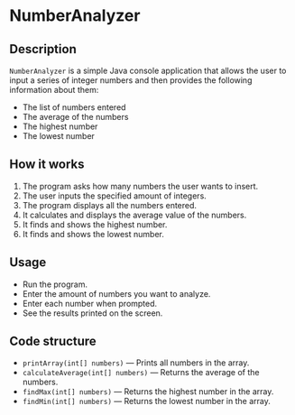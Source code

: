 # NumberAnalyzer

## Description

`NumberAnalyzer` is a simple Java console application that allows the user to input a series of integer numbers and then provides the following information about them:

- The list of numbers entered  
- The average of the numbers  
- The highest number  
- The lowest number  

## How it works

1. The program asks how many numbers the user wants to insert.  
2. The user inputs the specified amount of integers.  
3. The program displays all the numbers entered.  
4. It calculates and displays the average value of the numbers.  
5. It finds and shows the highest number.  
6. It finds and shows the lowest number.  

## Usage

- Run the program.  
- Enter the amount of numbers you want to analyze.  
- Enter each number when prompted.  
- See the results printed on the screen.  

## Code structure

- `printArray(int[] numbers)` — Prints all numbers in the array.  
- `calculateAverage(int[] numbers)` — Returns the average of the numbers.  
- `findMax(int[] numbers)` — Returns the highest number in the array.  
- `findMin(int[] numbers)` — Returns the lowest number in the array.  
